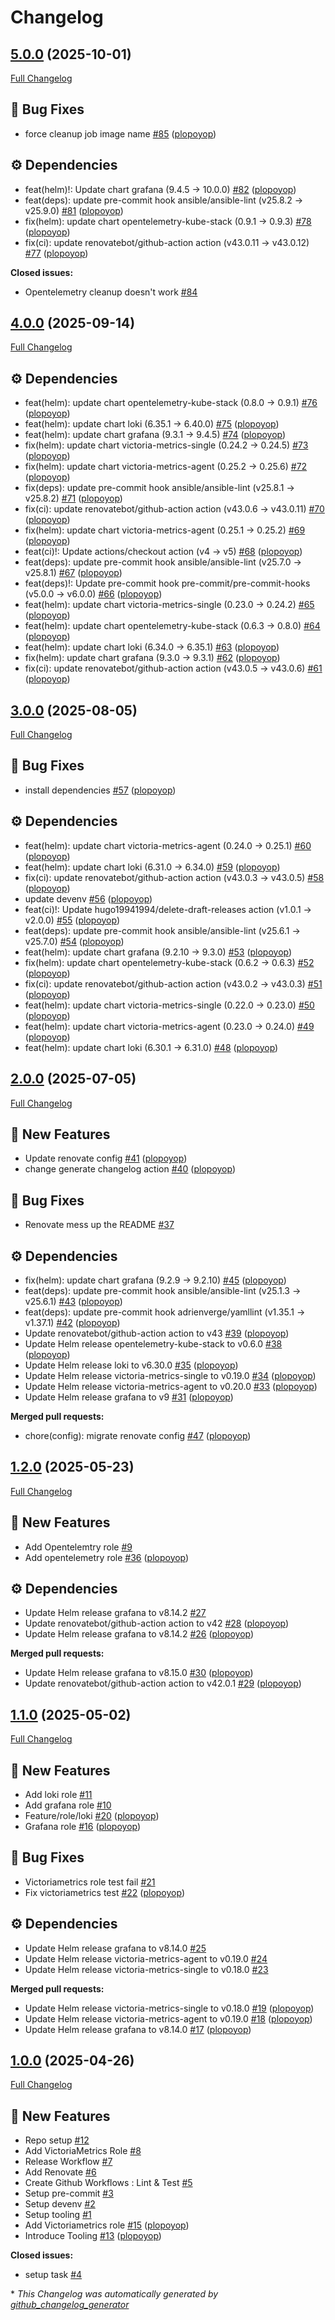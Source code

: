 # Changelog

## [5.0.0](https://github.com/plopoyop/ansible-collection-kubernetes_observability/tree/5.0.0) (2025-10-01)

[Full Changelog](https://github.com/plopoyop/ansible-collection-kubernetes_observability/compare/4.0.0...5.0.0)

## 🐛 Bug Fixes

- force cleanup job image name [\#85](https://github.com/plopoyop/ansible-collection-kubernetes_observability/pull/85) ([plopoyop](https://github.com/plopoyop))

## ⚙️ Dependencies

- feat\(helm\)!: Update chart grafana \(9.4.5 → 10.0.0\) [\#82](https://github.com/plopoyop/ansible-collection-kubernetes_observability/pull/82) ([plopoyop](https://github.com/plopoyop))
- feat\(deps\): update pre-commit hook ansible/ansible-lint \(v25.8.2 → v25.9.0\) [\#81](https://github.com/plopoyop/ansible-collection-kubernetes_observability/pull/81) ([plopoyop](https://github.com/plopoyop))
- fix\(helm\): update chart opentelemetry-kube-stack \(0.9.1 → 0.9.3\) [\#78](https://github.com/plopoyop/ansible-collection-kubernetes_observability/pull/78) ([plopoyop](https://github.com/plopoyop))
- fix\(ci\): update renovatebot/github-action action \(v43.0.11 → v43.0.12\) [\#77](https://github.com/plopoyop/ansible-collection-kubernetes_observability/pull/77) ([plopoyop](https://github.com/plopoyop))

**Closed issues:**

- Opentelemetry cleanup doesn't work [\#84](https://github.com/plopoyop/ansible-collection-kubernetes_observability/issues/84)

## [4.0.0](https://github.com/plopoyop/ansible-collection-kubernetes_observability/tree/4.0.0) (2025-09-14)

[Full Changelog](https://github.com/plopoyop/ansible-collection-kubernetes_observability/compare/3.0.0...4.0.0)

## ⚙️ Dependencies

- feat\(helm\): update chart opentelemetry-kube-stack \(0.8.0 → 0.9.1\) [\#76](https://github.com/plopoyop/ansible-collection-kubernetes_observability/pull/76) ([plopoyop](https://github.com/plopoyop))
- feat\(helm\): update chart loki \(6.35.1 → 6.40.0\) [\#75](https://github.com/plopoyop/ansible-collection-kubernetes_observability/pull/75) ([plopoyop](https://github.com/plopoyop))
- feat\(helm\): update chart grafana \(9.3.1 → 9.4.5\) [\#74](https://github.com/plopoyop/ansible-collection-kubernetes_observability/pull/74) ([plopoyop](https://github.com/plopoyop))
- fix\(helm\): update chart victoria-metrics-single \(0.24.2 → 0.24.5\) [\#73](https://github.com/plopoyop/ansible-collection-kubernetes_observability/pull/73) ([plopoyop](https://github.com/plopoyop))
- fix\(helm\): update chart victoria-metrics-agent \(0.25.2 → 0.25.6\) [\#72](https://github.com/plopoyop/ansible-collection-kubernetes_observability/pull/72) ([plopoyop](https://github.com/plopoyop))
- fix\(deps\): update pre-commit hook ansible/ansible-lint \(v25.8.1 → v25.8.2\) [\#71](https://github.com/plopoyop/ansible-collection-kubernetes_observability/pull/71) ([plopoyop](https://github.com/plopoyop))
- fix\(ci\): update renovatebot/github-action action \(v43.0.6 → v43.0.11\) [\#70](https://github.com/plopoyop/ansible-collection-kubernetes_observability/pull/70) ([plopoyop](https://github.com/plopoyop))
- fix\(helm\): update chart victoria-metrics-agent \(0.25.1 → 0.25.2\) [\#69](https://github.com/plopoyop/ansible-collection-kubernetes_observability/pull/69) ([plopoyop](https://github.com/plopoyop))
- feat\(ci\)!: Update actions/checkout action \(v4 → v5\) [\#68](https://github.com/plopoyop/ansible-collection-kubernetes_observability/pull/68) ([plopoyop](https://github.com/plopoyop))
- feat\(deps\): update pre-commit hook ansible/ansible-lint \(v25.7.0 → v25.8.1\) [\#67](https://github.com/plopoyop/ansible-collection-kubernetes_observability/pull/67) ([plopoyop](https://github.com/plopoyop))
- feat\(deps\)!: Update pre-commit hook pre-commit/pre-commit-hooks \(v5.0.0 → v6.0.0\) [\#66](https://github.com/plopoyop/ansible-collection-kubernetes_observability/pull/66) ([plopoyop](https://github.com/plopoyop))
- feat\(helm\): update chart victoria-metrics-single \(0.23.0 → 0.24.2\) [\#65](https://github.com/plopoyop/ansible-collection-kubernetes_observability/pull/65) ([plopoyop](https://github.com/plopoyop))
- feat\(helm\): update chart opentelemetry-kube-stack \(0.6.3 → 0.8.0\) [\#64](https://github.com/plopoyop/ansible-collection-kubernetes_observability/pull/64) ([plopoyop](https://github.com/plopoyop))
- feat\(helm\): update chart loki \(6.34.0 → 6.35.1\) [\#63](https://github.com/plopoyop/ansible-collection-kubernetes_observability/pull/63) ([plopoyop](https://github.com/plopoyop))
- fix\(helm\): update chart grafana \(9.3.0 → 9.3.1\) [\#62](https://github.com/plopoyop/ansible-collection-kubernetes_observability/pull/62) ([plopoyop](https://github.com/plopoyop))
- fix\(ci\): update renovatebot/github-action action \(v43.0.5 → v43.0.6\) [\#61](https://github.com/plopoyop/ansible-collection-kubernetes_observability/pull/61) ([plopoyop](https://github.com/plopoyop))

## [3.0.0](https://github.com/plopoyop/ansible-collection-kubernetes_observability/tree/3.0.0) (2025-08-05)

[Full Changelog](https://github.com/plopoyop/ansible-collection-kubernetes_observability/compare/2.0.0...3.0.0)

## 🐛 Bug Fixes

- install dependencies [\#57](https://github.com/plopoyop/ansible-collection-kubernetes_observability/pull/57) ([plopoyop](https://github.com/plopoyop))

## ⚙️ Dependencies

- feat\(helm\): update chart victoria-metrics-agent \(0.24.0 → 0.25.1\) [\#60](https://github.com/plopoyop/ansible-collection-kubernetes_observability/pull/60) ([plopoyop](https://github.com/plopoyop))
- feat\(helm\): update chart loki \(6.31.0 → 6.34.0\) [\#59](https://github.com/plopoyop/ansible-collection-kubernetes_observability/pull/59) ([plopoyop](https://github.com/plopoyop))
- fix\(ci\): update renovatebot/github-action action \(v43.0.3 → v43.0.5\) [\#58](https://github.com/plopoyop/ansible-collection-kubernetes_observability/pull/58) ([plopoyop](https://github.com/plopoyop))
- update devenv [\#56](https://github.com/plopoyop/ansible-collection-kubernetes_observability/pull/56) ([plopoyop](https://github.com/plopoyop))
- feat\(ci\)!: Update hugo19941994/delete-draft-releases action \(v1.0.1 → v2.0.0\) [\#55](https://github.com/plopoyop/ansible-collection-kubernetes_observability/pull/55) ([plopoyop](https://github.com/plopoyop))
- feat\(deps\): update pre-commit hook ansible/ansible-lint \(v25.6.1 → v25.7.0\) [\#54](https://github.com/plopoyop/ansible-collection-kubernetes_observability/pull/54) ([plopoyop](https://github.com/plopoyop))
- feat\(helm\): update chart grafana \(9.2.10 → 9.3.0\) [\#53](https://github.com/plopoyop/ansible-collection-kubernetes_observability/pull/53) ([plopoyop](https://github.com/plopoyop))
- fix\(helm\): update chart opentelemetry-kube-stack \(0.6.2 → 0.6.3\) [\#52](https://github.com/plopoyop/ansible-collection-kubernetes_observability/pull/52) ([plopoyop](https://github.com/plopoyop))
- fix\(ci\): update renovatebot/github-action action \(v43.0.2 → v43.0.3\) [\#51](https://github.com/plopoyop/ansible-collection-kubernetes_observability/pull/51) ([plopoyop](https://github.com/plopoyop))
- feat\(helm\): update chart victoria-metrics-single \(0.22.0 → 0.23.0\) [\#50](https://github.com/plopoyop/ansible-collection-kubernetes_observability/pull/50) ([plopoyop](https://github.com/plopoyop))
- feat\(helm\): update chart victoria-metrics-agent \(0.23.0 → 0.24.0\) [\#49](https://github.com/plopoyop/ansible-collection-kubernetes_observability/pull/49) ([plopoyop](https://github.com/plopoyop))
- feat\(helm\): update chart loki \(6.30.1 → 6.31.0\) [\#48](https://github.com/plopoyop/ansible-collection-kubernetes_observability/pull/48) ([plopoyop](https://github.com/plopoyop))

## [2.0.0](https://github.com/plopoyop/ansible-collection-kubernetes_observability/tree/2.0.0) (2025-07-05)

[Full Changelog](https://github.com/plopoyop/ansible-collection-kubernetes_observability/compare/1.2.0...2.0.0)

## 🚀 New Features

- Update renovate config [\#41](https://github.com/plopoyop/ansible-collection-kubernetes_observability/pull/41) ([plopoyop](https://github.com/plopoyop))
- change generate changelog action [\#40](https://github.com/plopoyop/ansible-collection-kubernetes_observability/pull/40) ([plopoyop](https://github.com/plopoyop))

## 🐛 Bug Fixes

- Renovate mess up the README [\#37](https://github.com/plopoyop/ansible-collection-kubernetes_observability/issues/37)

## ⚙️ Dependencies

- fix\(helm\): update chart grafana \(9.2.9 → 9.2.10\) [\#45](https://github.com/plopoyop/ansible-collection-kubernetes_observability/pull/45) ([plopoyop](https://github.com/plopoyop))
- feat\(deps\): update pre-commit hook ansible/ansible-lint \(v25.1.3 → v25.6.1\) [\#43](https://github.com/plopoyop/ansible-collection-kubernetes_observability/pull/43) ([plopoyop](https://github.com/plopoyop))
- feat\(deps\): update pre-commit hook adrienverge/yamllint \(v1.35.1 → v1.37.1\) [\#42](https://github.com/plopoyop/ansible-collection-kubernetes_observability/pull/42) ([plopoyop](https://github.com/plopoyop))
- Update renovatebot/github-action action to v43 [\#39](https://github.com/plopoyop/ansible-collection-kubernetes_observability/pull/39) ([plopoyop](https://github.com/plopoyop))
- Update Helm release opentelemetry-kube-stack to v0.6.0 [\#38](https://github.com/plopoyop/ansible-collection-kubernetes_observability/pull/38) ([plopoyop](https://github.com/plopoyop))
- Update Helm release loki to v6.30.0 [\#35](https://github.com/plopoyop/ansible-collection-kubernetes_observability/pull/35) ([plopoyop](https://github.com/plopoyop))
- Update Helm release victoria-metrics-single to v0.19.0 [\#34](https://github.com/plopoyop/ansible-collection-kubernetes_observability/pull/34) ([plopoyop](https://github.com/plopoyop))
- Update Helm release victoria-metrics-agent to v0.20.0 [\#33](https://github.com/plopoyop/ansible-collection-kubernetes_observability/pull/33) ([plopoyop](https://github.com/plopoyop))
- Update Helm release grafana to v9 [\#31](https://github.com/plopoyop/ansible-collection-kubernetes_observability/pull/31) ([plopoyop](https://github.com/plopoyop))

**Merged pull requests:**

- chore\(config\): migrate renovate config [\#47](https://github.com/plopoyop/ansible-collection-kubernetes_observability/pull/47) ([plopoyop](https://github.com/plopoyop))

## [1.2.0](https://github.com/plopoyop/ansible-collection-kubernetes_observability/tree/1.2.0) (2025-05-23)

[Full Changelog](https://github.com/plopoyop/ansible-collection-kubernetes_observability/compare/1.1.0...1.2.0)

## 🚀 New Features

- Add Opentelemtry role [\#9](https://github.com/plopoyop/ansible-collection-kubernetes_observability/issues/9)
- Add opentelemetry role [\#36](https://github.com/plopoyop/ansible-collection-kubernetes_observability/pull/36) ([plopoyop](https://github.com/plopoyop))

## ⚙️ Dependencies

- Update Helm release grafana to v8.14.2 [\#27](https://github.com/plopoyop/ansible-collection-kubernetes_observability/issues/27)
- Update renovatebot/github-action action to v42 [\#28](https://github.com/plopoyop/ansible-collection-kubernetes_observability/pull/28) ([plopoyop](https://github.com/plopoyop))
- Update Helm release grafana to v8.14.2 [\#26](https://github.com/plopoyop/ansible-collection-kubernetes_observability/pull/26) ([plopoyop](https://github.com/plopoyop))

**Merged pull requests:**

- Update Helm release grafana to v8.15.0 [\#30](https://github.com/plopoyop/ansible-collection-kubernetes_observability/pull/30) ([plopoyop](https://github.com/plopoyop))
- Update renovatebot/github-action action to v42.0.1 [\#29](https://github.com/plopoyop/ansible-collection-kubernetes_observability/pull/29) ([plopoyop](https://github.com/plopoyop))

## [1.1.0](https://github.com/plopoyop/ansible-collection-kubernetes_observability/tree/1.1.0) (2025-05-02)

[Full Changelog](https://github.com/plopoyop/ansible-collection-kubernetes_observability/compare/1.0.0...1.1.0)

## 🚀 New Features

- Add loki role [\#11](https://github.com/plopoyop/ansible-collection-kubernetes_observability/issues/11)
- Add grafana role [\#10](https://github.com/plopoyop/ansible-collection-kubernetes_observability/issues/10)
- Feature/role/loki [\#20](https://github.com/plopoyop/ansible-collection-kubernetes_observability/pull/20) ([plopoyop](https://github.com/plopoyop))
- Grafana role [\#16](https://github.com/plopoyop/ansible-collection-kubernetes_observability/pull/16) ([plopoyop](https://github.com/plopoyop))

## 🐛 Bug Fixes

- Victoriametrics role test fail [\#21](https://github.com/plopoyop/ansible-collection-kubernetes_observability/issues/21)
- Fix victoriametrics test [\#22](https://github.com/plopoyop/ansible-collection-kubernetes_observability/pull/22) ([plopoyop](https://github.com/plopoyop))

## ⚙️ Dependencies

- Update Helm release grafana to v8.14.0 [\#25](https://github.com/plopoyop/ansible-collection-kubernetes_observability/issues/25)
- Update Helm release victoria-metrics-agent to v0.19.0 [\#24](https://github.com/plopoyop/ansible-collection-kubernetes_observability/issues/24)
- Update Helm release victoria-metrics-single to v0.18.0 [\#23](https://github.com/plopoyop/ansible-collection-kubernetes_observability/issues/23)

**Merged pull requests:**

- Update Helm release victoria-metrics-single to v0.18.0 [\#19](https://github.com/plopoyop/ansible-collection-kubernetes_observability/pull/19) ([plopoyop](https://github.com/plopoyop))
- Update Helm release victoria-metrics-agent to v0.19.0 [\#18](https://github.com/plopoyop/ansible-collection-kubernetes_observability/pull/18) ([plopoyop](https://github.com/plopoyop))
- Update Helm release grafana to v8.14.0 [\#17](https://github.com/plopoyop/ansible-collection-kubernetes_observability/pull/17) ([plopoyop](https://github.com/plopoyop))

## [1.0.0](https://github.com/plopoyop/ansible-collection-kubernetes_observability/tree/1.0.0) (2025-04-26)

[Full Changelog](https://github.com/plopoyop/ansible-collection-kubernetes_observability/compare/5ac51d0b3b13a0db88e5681db628146045468509...1.0.0)

## 🚀 New Features

- Repo setup [\#12](https://github.com/plopoyop/ansible-collection-kubernetes_observability/issues/12)
- Add VictoriaMetrics Role [\#8](https://github.com/plopoyop/ansible-collection-kubernetes_observability/issues/8)
- Release Workflow [\#7](https://github.com/plopoyop/ansible-collection-kubernetes_observability/issues/7)
- Add Renovate [\#6](https://github.com/plopoyop/ansible-collection-kubernetes_observability/issues/6)
- Create Github Workflows : Lint & Test [\#5](https://github.com/plopoyop/ansible-collection-kubernetes_observability/issues/5)
- Setup pre-commit [\#3](https://github.com/plopoyop/ansible-collection-kubernetes_observability/issues/3)
- Setup devenv [\#2](https://github.com/plopoyop/ansible-collection-kubernetes_observability/issues/2)
- Setup tooling [\#1](https://github.com/plopoyop/ansible-collection-kubernetes_observability/issues/1)
- Add Victoriametrics role [\#15](https://github.com/plopoyop/ansible-collection-kubernetes_observability/pull/15) ([plopoyop](https://github.com/plopoyop))
- Introduce Tooling [\#13](https://github.com/plopoyop/ansible-collection-kubernetes_observability/pull/13) ([plopoyop](https://github.com/plopoyop))

**Closed issues:**

- setup task [\#4](https://github.com/plopoyop/ansible-collection-kubernetes_observability/issues/4)



\* *This Changelog was automatically generated by [github_changelog_generator](https://github.com/github-changelog-generator/github-changelog-generator)*
